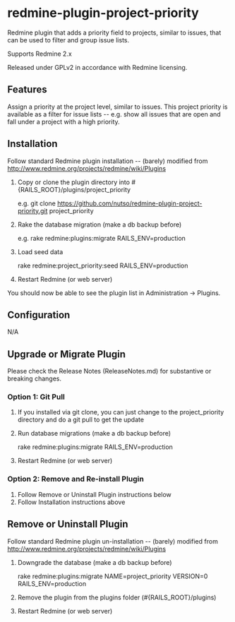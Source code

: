 # redmine-plugin-project-priority

Redmine plugin that adds a priority field to projects, similar to issues, that can be used to filter and group issue lists.

Supports Redmine 2.x

Released under GPLv2 in accordance with Redmine licensing.

## Features

Assign a priority at the project level, similar to issues. This project priority is available as a filter for issue lists -- e.g. show all issues
that are open and fall under a project with a high priority.

## Installation

Follow standard Redmine plugin installation -- (barely) modified from http://www.redmine.org/projects/redmine/wiki/Plugins

1. Copy or clone the plugin directory into #{RAILS_ROOT}/plugins/project_priority
   
   e.g. git clone https://github.com/nutso/redmine-plugin-project-priority.git project_priority

2. Rake the database migration (make a db backup before)

   e.g. rake redmine:plugins:migrate RAILS_ENV=production

3. Load seed data

   rake redmine:project_priority:seed RAILS_ENV=production

4. Restart Redmine (or web server)

You should now be able to see the plugin list in Administration -> Plugins.
     
## Configuration
     
N/A
   
## Upgrade or Migrate Plugin

Please check the Release Notes (ReleaseNotes.md) for substantive or breaking changes.

### Option 1: Git Pull
1. If you installed via git clone, you can just change to 
   the project_priority directory and do a git pull to get the update

2. Run database migrations (make a db backup before)

   rake redmine:plugins:migrate RAILS_ENV=production

3. Restart Redmine (or web server)

### Option 2: Remove and Re-install Plugin
1. Follow Remove or Uninstall Plugin instructions below
2. Follow Installation instructions above
   
## Remove or Uninstall Plugin

Follow standard Redmine plugin un-installation -- (barely) modified from http://www.redmine.org/projects/redmine/wiki/Plugins

1. Downgrade the database (make a db backup before)

   rake redmine:plugins:migrate NAME=project_priority VERSION=0 RAILS_ENV=production

2. Remove the plugin from the plugins folder (#{RAILS_ROOT}/plugins)

3. Restart Redmine (or web server)